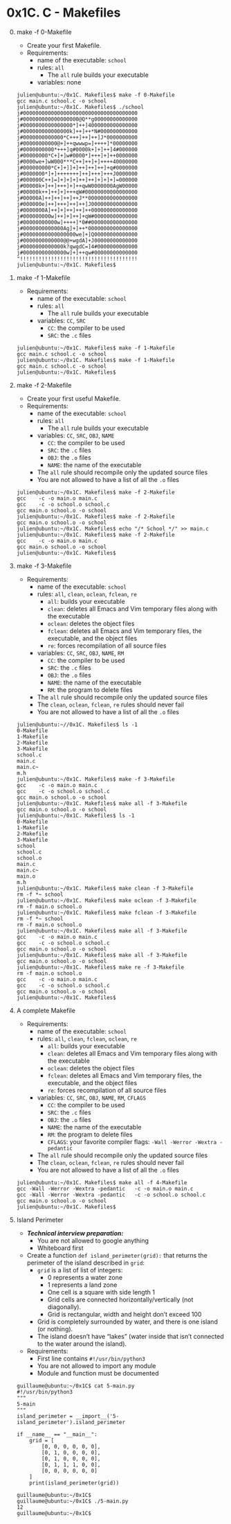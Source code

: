 # 0x1C. C - Makefiles

0. make -f 0-Makefile
	- Create your first Makefile.
	- Requirements:
		- name of the executable: `school`
		- rules: `all`
			- The `all` rule builds your executable
		- variables: none
	```
	julien@ubuntu:~/0x1C. Makefiles$ make -f 0-Makefile 
	gcc main.c school.c -o school
	julien@ubuntu:~/0x1C. Makefiles$ ./school 
	j#0000000000000000000000000000000000000
	j#000000000000000000@Q**g00000000000000
	j#0000000000000000*]++]4000000000000000
	j#000000000000000k]++]++*N#000000000000
	j#0000000000000*C+++]++]++]J*0000000000
	j#00000000000@+]++qwwwp=]++++]*00000000
	j#0000000000*+++]q#0000k+]+]++]4#000000
	j#00000000*C+]+]w#0000*]+++]+]++0000000
	j#0000we+]wW000***C++]++]+]++++40000000
	j#000000000*C+]+]]+]++]++]++]+q#0000000
	j#0000000*]+]+++++++]++]+++]+++J0000000
	j#000000C++]=]+]+]+]++]++]+]+]+]=000000
	j#00000k+]++]+++]+]++qwW0000000AgW00000
	j#00000k++]++]+]+++qW#00000000000000000
	j#00000A]++]++]++]++J**0000000000000000
	j#000000e]++]+++]++]++]J000000000000000
	j#0000000A]++]+]++]++]++000000000000000
	j#000000000w]++]+]++]+qW#00000000000000
	j#00000000000w]++++]*0##000000000000000
	j#0000000000000Ag]+]++*0000000000000000
	j#00000000000000000we]+]Q00000000000000
	j#0000000000000@@+wgdA]+J00000000000000
	j#0000000000000k?qwgdC=]4#0000000000000
	j#00000000000000w]+]++qw#00000000000000
	"!!!!!!!!!!!!!!!!!!!!!!!!!!!!!!!!!!!!!!
	julien@ubuntu:~/0x1C. Makefiles$ 
	```

1. make -f 1-Makefile
	- Requirements:
		- name of the executable: `school`
		- rules: `all`
			- The `all` rule builds your executable
		- variables: `CC`, `SRC`
			- `CC`: the compiler to be used
			- `SRC`: the `.c` files
	```
	julien@ubuntu:~/0x1C. Makefiles$ make -f 1-Makefile
	gcc main.c school.c -o school
	julien@ubuntu:~/0x1C. Makefiles$ make -f 1-Makefile
	gcc main.c school.c -o school
	julien@ubuntu:~/0x1C. Makefiles$
	```

2. make -f 2-Makefile
	- Create your first useful Makefile.
	- Requirements:
		- name of the executable: `school`
		- rules: `all`
			- The `all` rule builds your executable
		- variables: `CC`, `SRC`, `OBJ`, `NAME`
			- `CC`: the compiler to be used
			- `SRC`: the `.c` files
			- `OBJ`: the `.o` files
			- `NAME`: the name of the executable
		- The `all` rule should recompile only the updated source files
		- You are not allowed to have a list of all the `.o` files
	```
	julien@ubuntu:~/0x1C. Makefiles$ make -f 2-Makefile
	gcc    -c -o main.o main.c
	gcc    -c -o school.o school.c
	gcc main.o school.o -o school
	julien@ubuntu:~/0x1C. Makefiles$ make -f 2-Makefile
	gcc main.o school.o -o school
	julien@ubuntu:~/0x1C. Makefiles$ echo "/* School */" >> main.c
	julien@ubuntu:~/0x1C. Makefiles$ make -f 2-Makefile
	gcc    -c -o main.o main.c
	gcc main.o school.o -o school
	julien@ubuntu:~/0x1C. Makefiles$ 
	```

3. make -f 3-Makefile
	- Requirements:
		- name of the executable: `school`
		- rules: `all`, `clean`, `oclean`, `fclean`, `re`
			- `all`: builds your executable
			- `clean`: deletes all Emacs and Vim temporary files along with the executable
			- `oclean`: deletes the object files
			- `fclean`: deletes all Emacs and Vim temporary files, the executable, and the object files
			- `re`: forces recompilation of all source files
		- variables: `CC`, `SRC`, `OBJ`, `NAME`, `RM`
			- `CC`: the compiler to be used
			- `SRC`: the `.c` files
			- `OBJ`: the `.o` files
			- `NAME`: the name of the executable
			- `RM`: the program to delete files
		- The `all` rule should recompile only the updated source files
		- The `clean`, `oclean`, `fclean`, `re` rules should never fail
		- You are not allowed to have a list of all the `.o` files
	```
	julien@ubuntu:~//0x1C. Makefiles$ ls -1
	0-Makefile
	1-Makefile
	2-Makefile
	3-Makefile
	school.c
	main.c
	main.c~
	m.h
	julien@ubuntu:~/0x1C. Makefiles$ make -f 3-Makefile
	gcc    -c -o main.o main.c
	gcc    -c -o school.o school.c
	gcc main.o school.o -o school
	julien@ubuntu:~/0x1C. Makefiles$ make all -f 3-Makefile
	gcc main.o school.o -o school
	julien@ubuntu:~/0x1C. Makefiles$ ls -1
	0-Makefile
	1-Makefile
	2-Makefile
	3-Makefile
	school
	school.c
	school.o
	main.c
	main.c~
	main.o
	m.h
	julien@ubuntu:~/0x1C. Makefiles$ make clean -f 3-Makefile 
	rm -f *~ school
	julien@ubuntu:~/0x1C. Makefiles$ make oclean -f 3-Makefile 
	rm -f main.o school.o
	julien@ubuntu:~/0x1C. Makefiles$ make fclean -f 3-Makefile 
	rm -f *~ school
	rm -f main.o school.o
	julien@ubuntu:~/0x1C. Makefiles$ make all -f 3-Makefile
	gcc    -c -o main.o main.c
	gcc    -c -o school.o school.c
	gcc main.o school.o -o school
	julien@ubuntu:~/0x1C. Makefiles$ make all -f 3-Makefile
	gcc main.o school.o -o school
	julien@ubuntu:~/0x1C. Makefiles$ make re -f 3-Makefile
	rm -f main.o school.o
	gcc    -c -o main.o main.c
	gcc    -c -o school.o school.c
	gcc main.o school.o -o school
	julien@ubuntu:~/0x1C. Makefiles$ 
	```

4. A complete Makefile
	- Requirements:
		- name of the executable: `school`
		- rules: `all`, `clean`, `fclean`, `oclean`, `re`
			- `all`: builds your executable
			- `clean`: deletes all Emacs and Vim temporary files along with the executable
			- `oclean`: deletes the object files
			- `fclean`: deletes all Emacs and Vim temporary files, the executable, and the object files
			- `re`: forces recompilation of all source files
		- variables: `CC`, `SRC`, `OBJ`, `NAME`, `RM`, `CFLAGS`
			- `CC`: the compiler to be used
			- `SRC`: the `.c` files
			- `OBJ`: the `.o` files
			- `NAME`: the name of the executable
			- `RM`: the program to delete files
			- `CFLAGS`: your favorite compiler flags: `-Wall -Werror -Wextra -pedantic`
		- The `all` rule should recompile only the updated source files
		- The `clean`, `oclean`, `fclean`, `re` rules should never fail
		- You are not allowed to have a list of all the `.o` files
	```
	julien@ubuntu:~/0x1C. Makefiles$ make all -f 4-Makefile
	gcc -Wall -Werror -Wextra -pedantic   -c -o main.o main.c
	gcc -Wall -Werror -Wextra -pedantic   -c -o school.o school.c
	gcc main.o school.o -o school
	julien@ubuntu:~/0x1C. Makefiles$ 
	```

5. Island Perimeter
	- ___Technical interview preparation:___
		- You are not allowed to google anything
		- Whiteboard first
	- Create a function `def island_perimeter(grid):` that returns the perimeter of the island described in `grid`:
		- `grid` is a list of list of integers:
			- 0 represents a water zone
			- 1 represents a land zone
			- One cell is a square with side length 1
			- Grid cells are connected horizontally/vertically (not diagonally).
			- Grid is rectangular, width and height don’t exceed 100
		- Grid is completely surrounded by water, and there is one island (or nothing).
		- The island doesn’t have “lakes” (water inside that isn’t connected to the water around the island).
	- Requirements:
		- First line contains `#!/usr/bin/python3`
		- You are not allowed to import any module
		- Module and function must be documented
	```
	guillaume@ubuntu:~/0x1C$ cat 5-main.py
	#!/usr/bin/python3
	"""
	5-main
	"""
	island_perimeter = __import__('5-island_perimeter').island_perimeter

	if __name__ == "__main__":
	    grid = [
	        [0, 0, 0, 0, 0, 0],
	        [0, 1, 0, 0, 0, 0],
	        [0, 1, 0, 0, 0, 0],
	        [0, 1, 1, 1, 0, 0],
	        [0, 0, 0, 0, 0, 0]
	    ]
	    print(island_perimeter(grid))

	guillaume@ubuntu:~/0x1C$ 
	guillaume@ubuntu:~/0x1C$ ./5-main.py
	12
	guillaume@ubuntu:~/0x1C$
	```
